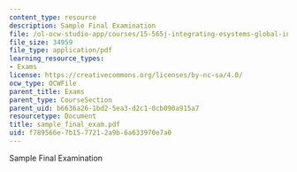 ```yaml
---
content_type: resource
description: Sample Final Examination
file: /ol-ocw-studio-app/courses/15-565j-integrating-esystems-global-information-systems-spring-2002/f789566e7b1577212a9b6a633970e7a0_sample_final_exam.pdf
file_size: 34959
file_type: application/pdf
learning_resource_types:
- Exams
license: https://creativecommons.org/licenses/by-nc-sa/4.0/
ocw_type: OCWFile
parent_title: Exams
parent_type: CourseSection
parent_uid: b6636a26-1bd2-5ea3-d2c1-0cb090a915a7
resourcetype: Document
title: sample_final_exam.pdf
uid: f789566e-7b15-7721-2a9b-6a633970e7a0
---
```

Sample Final Examination